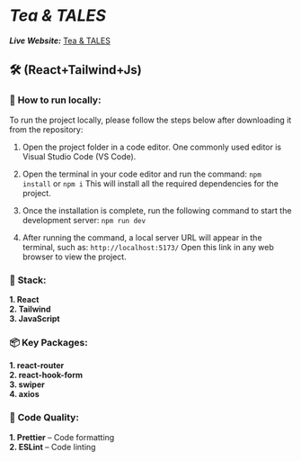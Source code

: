 # **_Tea & TALES_**

**_Live Website:_** [Tea & TALES](https://book-store-react-tailwind.vercel.app/)

## 🛠️ **(React+Tailwind+Js)**

### 🚀 **How to run locally:**

To run the project locally, please follow the steps below after downloading it from the repository:

1. Open the project folder in a code editor. One commonly used editor is Visual Studio Code (VS Code).

2. Open the terminal in your code editor and run the command:
`npm install` or `npm i`
This will install all the required dependencies for the project.

3. Once the installation is complete, run the following command to start the development server:
`npm run dev`

4. After running the command, a local server URL will appear in the terminal, such as:
`http://localhost:5173/`
Open this link in any web browser to view the project.

### 🧱 **Stack:**

**1. React** <br/>
**2. Tailwind** <br/>
**3. JavaScript**

### 📦 **Key Packages:**

**1. react-router** <br/>
**2. react-hook-form** <br/>
**3. swiper** <br/>
**4. axios**

### 🧹 **Code Quality:**

**1. Prettier** – Code formatting <br/>
**2. ESLint** – Code linting

